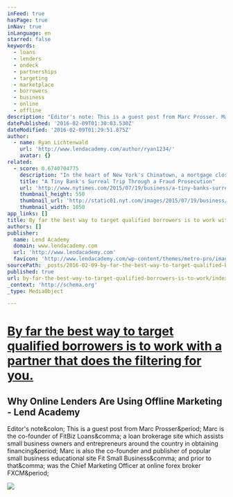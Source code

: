 ```yaml
---
inFeed: true
hasPage: true
inNav: true
inLanguage: en
starred: false
keywords:
  - loans
  - lenders
  - ondeck
  - partnerships
  - targeting
  - marketplace
  - borrowers
  - business
  - online
  - offline
description: "Editor's note: This is a guest post from Marc Prosser. Marc is the co-founder of FitBiz Loans, a loan brokerage site which assists small business owners and entrepreneurs around the country in obtaining financing. Marc is also the co-founder and publisher of popular small business educational site Fit Small Business, and prior to that, was the Chief Marketing Officer at online forex broker FXCM."
datePublished: '2016-02-09T01:30:03.530Z'
dateModified: '2016-02-09T01:29:51.875Z'
author:
  - name: Ryan Lichtenwald
    url: 'http://www.lendacademy.com/author/ryan1234/'
    avatar: {}
related:
  - score: 0.6740704775
    description: "In the heart of New York's Chinatown, a mortgage closing at the Abacus Federal Savings Bank was just about complete. All had gone smoothly: identifications verified, documents signed, checks exchanged. Only one set of papers still required signatures."
    title: "A Tiny Bank's Surreal Trip Through a Fraud Prosecution"
    url: 'http://www.nytimes.com/2015/07/19/business/a-tiny-banks-surreal-trip-through-a-fraud-prosecution.html'
    thumbnail_height: 550
    thumbnail_url: 'http://static01.nyt.com/images/2015/07/19/business/19-GRET/19-GRET-facebookJumbo-v2.jpg'
    thumbnail_width: 1050
app_links: []
title: By far the best way to target qualified borrowers is to work with a partner that does the filtering for you.
authors: []
publisher:
  name: Lend Academy
  domain: www.lendacademy.com
  url: 'http://www.lendacademy.com'
  favicon: 'http://www.lendacademy.com/wp-content/themes/metro-pro/images/favicon.ico'
sourcePath: _posts/2016-02-09-by-far-the-best-way-to-target-qualified-borrowers-is-to-work.md
published: true
url: by-far-the-best-way-to-target-qualified-borrowers-is-to-work/index.html
_context: 'http://schema.org'
_type: MediaObject

---
```

# [By far the best way to target qualified borrowers is to work with a partner that does the filtering for you.][0]

<article style=""><h1>Why Online Lenders Are Using Offline Marketing - Lend Academy</h1><p>Editor's note&amp;colon; This is a guest post from Marc Prosser&amp;period; Marc is the co-founder of FitBiz Loans&amp;comma; a loan brokerage site which assists small business owners and entrepreneurs around the country in obtaining financing&amp;period; Marc is also the co-founder and publisher of popular small business educational site Fit Small Business&amp;comma; and prior to that&amp;comma; was the Chief Marketing Officer at online forex broker FXCM&amp;period;</p><img src="http://www.lendacademy.com/wp-content/uploads/2016/02/Online_Lenders_Offline_Marketing.png" /></article>



[0]: http://www.lendacademy.com/why-online-lenders-are-using-offline-marketing/